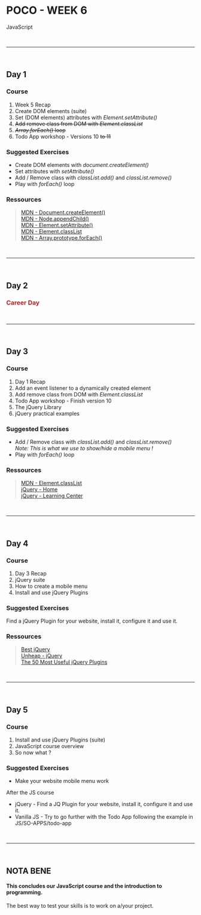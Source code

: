 # POCO - WEEK 6
JavaScript


<br>

---

<br>

## Day 1

### Course
1. Week 5 Recap
2. Create DOM elements (suite)
3. Set (DOM elements) attributes with *Element.setAttribute()*
4. ~~Add remove class from DOM with *Element.classList*~~
5. ~~*Array.forEach()* loop~~
6. Todo App workshop - Versions 10 ~~to 11~~


### Suggested Exercises
* Create DOM elements with *document.createElement()*
* Set attributes with *setAttribute()*
* Add / Remove class with *classList.add()* and *classList.remove()*
* Play with *forEach()* loop


### Ressources
 > [MDN - Document​.create​Element()](https://developer.mozilla.org/en-US/docs/Web/API/Document/createElement)<br>
 [MDN - Node​.append​Child()](https://developer.mozilla.org/en-US/docs/Web/API/Node/appendChild)<br>
 [MDN - Element​.set​Attribute()](https://developer.mozilla.org/en-US/docs/Web/API/Element/setAttribute)<br>
 [MDN - Element​.class​List](https://developer.mozilla.org/en-US/docs/Web/API/Element/classList)<br>
 [MDN - Array​.prototype​.for​Each()](https://developer.mozilla.org/en-US/docs/Web/JavaScript/Reference/Global_Objects/Array/forEach)<br>


<br>

---

<br>

## Day 2

### <span style="color: firebrick;">Career Day</span>


<br>

---

<br>

## Day 3

### Course
1. Day 1 Recap
2. Add an event listener to a dynamically created element
3. Add remove class from DOM with *Element.classList*
4. Todo App workshop - Finish version 10
5. The jQuery Library
6. jQuery practical examples



### Suggested Exercises
* Add / Remove class with *classList.add()* and *classList.remove()*<br>
 *Note: This is what we use to show/hide a mobile menu !*
* Play with *forEach()* loop


### Ressources
 > [MDN - Element​.class​List](https://developer.mozilla.org/en-US/docs/Web/API/Element/classList)<br> 
  [jQuery - Home](https://jquery.com/)<br>
  [jQuery - Learning Center](https://learn.jquery.com/)<br>



<br>

---

<br>

## Day 4

### Course
1. Day 3 Recap
2. jQuery suite
3. How to create a mobile menu
4. Install and use jQuery Plugins


### Suggested Exercises
Find a jQuery Plugin for your website, install it, configure it and use it.


### Ressources
 > [Best jQuery](http://www.bestjquery.com/)<br> 
  [Unheap - jQuery](http://www.unheap.com/?badge=jquery)<br>
  [The 50 Most Useful jQuery Plugins](https://speckyboy.com/free-jquery-plugins/)<br>



<br>

---

<br>

## Day 5

### Course
1. Install and use jQuery Plugins (suite)
2. JavaScript course overview
3. So now what ?


### Suggested Exercises
* Make your website mobile menu work

After the JS course
* jQuery - Find a JQ Plugin for your website, install it, configure it and use it.
* Vanilla JS - Try to go further with the Todo App following the example in JS/SO-APPS/todo-app

<br>

---

<br>

## **NOTA BENE**<br>
#### This concludes our JavaScript course and the introduction to programming.

The best way to test your skills is to work on a/your project.
